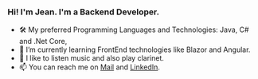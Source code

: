 ### Hi! I'm Jean. I'm a Backend Developer.
<!--
**ppontetraje/ppontetraje** is a ✨ _special_ ✨ repository because its `README.md` (this file) appears on your GitHub profile.
-->

- 🛠️ My preferred Programming Languages and Technologies: Java, C# and .Net Core,   
- 🌱 I’m currently learning FrontEnd technologies like Blazor and Angular.
- 🎵 I like to listen music and also play clarinet.
- 📫 You can reach me on [Mail](mailto:jpalominoq@unsa.edu.pe) and [LinkedIn](https://www.linkedin.com/in/jean-piert-palomino-quispe-19262784/).



